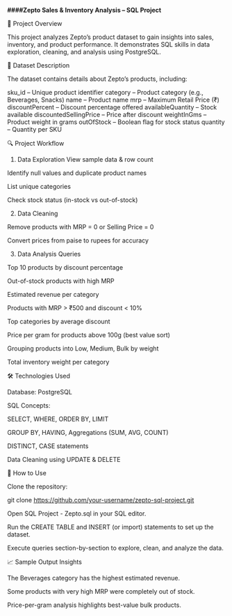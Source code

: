 **####Zepto Sales & Inventory Analysis – SQL Project**

📌 Project Overview

This project analyzes Zepto’s product dataset to gain insights into sales, inventory, and product performance. It demonstrates SQL skills in data exploration, cleaning, and analysis using PostgreSQL.

📂 Dataset Description

The dataset contains details about Zepto’s products, including:

sku_id – Unique product identifier
category – Product category (e.g., Beverages, Snacks)
name – Product name
mrp – Maximum Retail Price (₹)
discountPercent – Discount percentage offered
availableQuantity – Stock available
discountedSellingPrice – Price after discount
weightInGms – Product weight in grams
outOfStock – Boolean flag for stock status
quantity – Quantity per SKU

🔍 Project Workflow
1. Data Exploration
View sample data & row count

Identify null values and duplicate product names

List unique categories

Check stock status (in-stock vs out-of-stock)

2. Data Cleaning

Remove products with MRP = 0 or Selling Price = 0

Convert prices from paise to rupees for accuracy

3. Data Analysis Queries

Top 10 products by discount percentage

Out-of-stock products with high MRP

Estimated revenue per category

Products with MRP > ₹500 and discount < 10%

Top categories by average discount

Price per gram for products above 100g (best value sort)

Grouping products into Low, Medium, Bulk by weight

Total inventory weight per category

🛠 Technologies Used

Database: PostgreSQL

SQL Concepts:

SELECT, WHERE, ORDER BY, LIMIT

GROUP BY, HAVING, Aggregations (SUM, AVG, COUNT)

DISTINCT, CASE statements

Data Cleaning using UPDATE & DELETE

📜 How to Use

Clone the repository:

git clone https://github.com/your-username/zepto-sql-project.git


Open SQL Project - Zepto.sql in your SQL editor.

Run the CREATE TABLE and INSERT (or import) statements to set up the dataset.

Execute queries section-by-section to explore, clean, and analyze the data.

📈 Sample Output Insights

The Beverages category has the highest estimated revenue.

Some products with very high MRP were completely out of stock.

Price-per-gram analysis highlights best-value bulk products.
